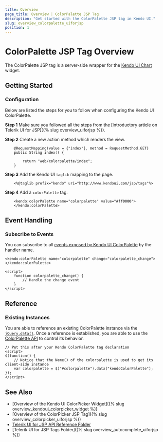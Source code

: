 ```yaml
---
title: Overview
page_title: Overview | ColorPalette JSP Tag
description: "Get started with the ColorPalette JSP tag in Kendo UI."
slug: overview_colorpalette_uiforjsp
position: 1
---
```


# ColorPalette JSP Tag Overview

The ColorPalette JSP tag is a server-side wrapper for the [Kendo UI Chart](/api/javascript/ui/colorpalette) widget.

## Getting Started

### Configuration

Below are listed the steps for you to follow when configuring the Kendo UI ColorPalette.

**Step 1** Make sure you followed all the steps from the [introductory article on Telerik UI for JSP]({% slug overview_uiforjsp %}).

**Step 2** Create a new action method which renders the view.



        @RequestMapping(value = {"index"}, method = RequestMethod.GET)
        public String index() {

            return "web/colorpalette/index";
        }

**Step 3** Add the Kendo UI `taglib` mapping to the page.



        <%@taglib prefix="kendo" uri="http://www.kendoui.com/jsp/tags"%>

**Step 4** Add a `colorPalette` tag.



        <kendo:colorPalette name="colorpalette" value="#ff0000">
        </kendo:colorPalette>

## Event Handling

### Subscribe to Events

You can subscribe to all [events exposed by Kendo UI ColorPalette](/api/javascript/ui/colorpalette#events) by the handler name.



    <kendo:colorPalette name="colorpalette" change="colorpalette_change"></kendo:colorPalette>

    <script>
        function colorpalette_change() {
            // Handle the change event
        }
    </script>

## Reference

### Existing Instances

You are able to reference an existing ColorPalette instance via the [`jQuery.data()`](http://api.jquery.com/jQuery.data/). Once a reference is established, you are able to use the [ColorPalette API](/api/javascript/ui/colorpalette#methods) to control its behavior.



    // Put this after your Kendo ColorPalette tag declaration
    <script>
    $(function() {
        // Notice that the Name() of the colorpalette is used to get its client-side instance
        var colorpalette = $("#colorpalette").data("kendoColorPalette");
    });
    </script>

## See Also

* [Overview of the Kendo UI ColorPicker Widget]({% slug overview_kendoui_colorpicker_widget %})
* [Overview of the ColorPicker JSP Tag]({% slug overview_colorpicker_uiforjsp %})
* [Telerik UI for JSP API Reference Folder](/api/jsp/autocomplete/animation)
* [Telerik UI for JSP Tags Folder]({% slug overview_autocomplete_uiforjsp %})
